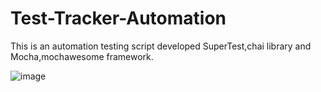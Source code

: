 # Test-Tracker-Automation
This is an automation testing script developed SuperTest,chai library and Mocha,mochawesome framework.

![image](https://user-images.githubusercontent.com/45243489/134367969-ee7f11bd-8845-4bf5-be9a-dbbc233e996f.png)

